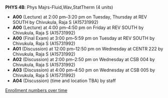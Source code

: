 **PHYS 4B**: Phys Majrs-Fluid,Wav,StatTherm (4 units)

- **A00** (Lecture) at 2:00 pm–3:20 pm on Tuesday, Thursday at REV SOUTH by Chivukula, Raja S (A15731992)
- **A00** (Lecture) at 4:00 pm–4:50 pm on Friday at REV SOUTH by Chivukula, Raja S (A15731992)
- **A00** (Final Exam) at 3:00 pm–5:59 pm on Tuesday at REV SOUTH by Chivukula, Raja S (A15731992)
- **A01** (Discussion) at 12:00 pm–12:50 pm on Wednesday at CENTR 222 by Chivukula, Raja S (A15731992)
- **A02** (Discussion) at 2:00 pm–2:50 pm on Wednesday at CSB 004 by Chivukula, Raja S (A15731992)
- **A03** (Discussion) at 4:00 pm–4:50 pm on Wednesday at CSB 005 by Chivukula, Raja S (A15731992)
- **A04** (Discussion) (time and location TBA) by staff

[Enrollment numbers over time](./PHYS4B.tsv)
